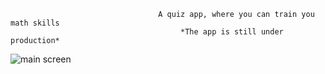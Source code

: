 
                                     A quiz app, where you can train you math skills
                                          *The app is still under production*
![main screen](https://user-images.githubusercontent.com/50677638/82437437-a956d200-9a97-11ea-8900-2ff3c46f6aa1.png)
                                         
